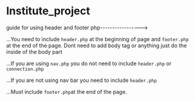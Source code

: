 # Institute_project

guide for using header and footer php----------------->

...You need to include `header.php` at the beginning of page and `footer.php` at the end of the page. Dont need to add body tag or anything just do the inside of the body part

...If you are using `nav.php` you do not need to include `header.php` or `connection.php`

...If you are not using nav bar you need to include `header.php`

...Must include `footer.php`at the end of the page.
